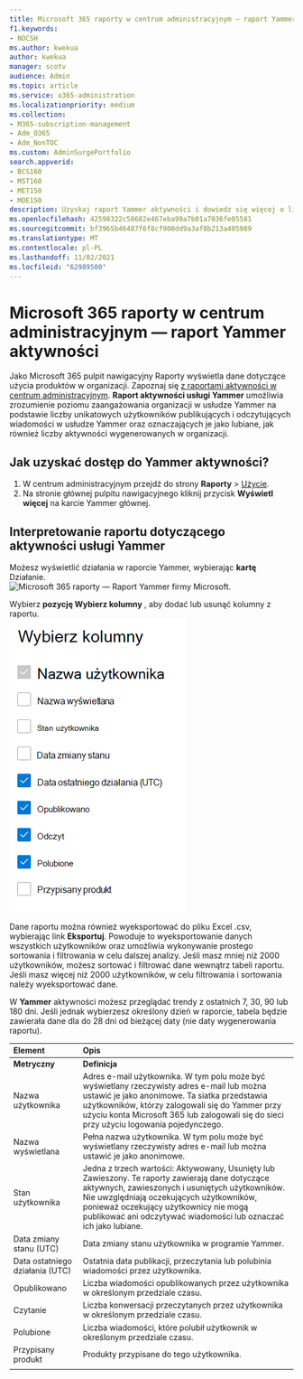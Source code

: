 ```yaml
---
title: Microsoft 365 raporty w centrum administracyjnym — raport Yammer aktywności
f1.keywords:
- NOCSH
ms.author: kwekua
author: kwekua
manager: scotv
audience: Admin
ms.topic: article
ms.service: o365-administration
ms.localizationpriority: medium
ms.collection:
- M365-subscription-management
- Adm_O365
- Adm_NonTOC
ms.custom: AdminSurgePortfolio
search.appverid:
- BCS160
- MST160
- MET150
- MOE150
description: Uzyskaj raport Yammer aktywności i dowiedz się więcej o liczbie użytkowników Yammer publikować, polubić lub czytać wiadomości.
ms.openlocfilehash: 42598322c58682e467eba99a7b01a7036fe05581
ms.sourcegitcommit: bf3965b46487f6f8cf900dd9a3af8b213a405989
ms.translationtype: MT
ms.contentlocale: pl-PL
ms.lasthandoff: 11/02/2021
ms.locfileid: "62989500"
---
```

# <a name="microsoft-365-reports-in-the-admin-center---yammer-activity-report"></a>Microsoft 365 raporty w centrum administracyjnym — raport Yammer aktywności

Jako Microsoft 365 pulpit nawigacyjny Raporty wyświetla dane dotyczące użycia produktów w organizacji. Zapoznaj się [z raportami aktywności w centrum administracyjnym](activity-reports.md). **Raport aktywności usługi Yammer** umożliwia zrozumienie poziomu zaangażowania organizacji w usłudze Yammer na podstawie liczby unikatowych użytkowników publikujących i odczytujących wiadomości w usłudze Yammer oraz oznaczających je jako lubiane, jak również liczby aktywności wygenerowanych w organizacji. 
 
## <a name="how-do-i-get-to-the-yammer-activity-report"></a>Jak uzyskać dostęp do Yammer aktywności?

1. W centrum administracyjnym przejdź do strony **Raporty** \> <a href="https://go.microsoft.com/fwlink/p/?linkid=2074756" target="_blank">Użycie</a>. 
2. Na stronie głównej pulpitu nawigacyjnego kliknij przycisk **Wyświetl więcej** na karcie Yammer głównej.

  
## <a name="interpret-the-yammer-activity-report"></a>Interpretowanie raportu dotyczącego aktywności usługi Yammer

Możesz wyświetlić działania w raporcie Yammer, wybierając **kartę** Działanie.<br/>![Microsoft 365 raporty — Raport Yammer firmy Microsoft.](../../media/9b251183-c2b3-430c-ab2d-58bf11e7e3ae.png)

Wybierz **pozycję Wybierz kolumny** , aby dodać lub usunąć kolumny z raportu.  <br/> ![Yammer aktywności — wybierz kolumny.](../../media/7ef6351d-f7e9-4504-913d-2c2df9062bf6.png)

Dane raportu można również wyeksportować do pliku Excel .csv, wybierając link **Eksportuj**. Powoduje to wyeksportowanie danych wszystkich użytkowników oraz umożliwia wykonywanie prostego sortowania i filtrowania w celu dalszej analizy. Jeśli masz mniej niż 2000 użytkowników, możesz sortować i filtrować dane wewnątrz tabeli raportu. Jeśli masz więcej niż 2000 użytkowników, w celu filtrowania i sortowania należy wyeksportować dane. 

W **Yammer** aktywności możesz przeglądać trendy z ostatnich 7, 30, 90 lub 180 dni. Jeśli jednak wybierzesz określony dzień w raporcie, tabela będzie zawierała dane dla do 28 dni od bieżącej daty (nie daty wygenerowania raportu).
  
|Element|Opis|
|:-----|:-----|
|**Metryczny**|**Definicja**|
|Nazwa użytkownika  <br/> |Adres e-mail użytkownika. W tym polu może być wyświetlany rzeczywisty adres e-mail lub można ustawić je jako anonimowe. Ta siatka przedstawia użytkowników, którzy zalogowali się do Yammer przy użyciu konta Microsoft 365 lub zalogowali się do sieci przy użyciu logowania pojedynczego. <br/> |
|Nazwa wyświetlana  <br/> |Pełna nazwa użytkownika. W tym polu może być wyświetlany rzeczywisty adres e-mail lub można ustawić je jako anonimowe.  <br/> |
|Stan użytkownika  <br/> |Jedna z trzech wartości: Aktywowany, Usunięty lub Zawieszony. Te raporty zawierają dane dotyczące aktywnych, zawieszonych i usuniętych użytkowników. Nie uwzględniają oczekujących użytkowników, ponieważ oczekujący użytkownicy nie mogą publikować ani odczytywać wiadomości lub oznaczać ich jako lubiane.  <br/> |
|Data zmiany stanu (UTC)  <br/> |Data zmiany stanu użytkownika w programie Yammer.  <br/> |
|Data ostatniego działania (UTC)  <br/> | Ostatnia data publikacji, przeczytania lub polubinia wiadomości przez użytkownika.  <br/> |
|Opublikowano  <br/> |Liczba wiadomości opublikowanych przez użytkownika w określonym przedziale czasu. <br/>|
|Czytanie  <br/> |Liczba konwersacji przeczytanych przez użytkownika w określonym przedziale czasu.  <br/> |
|Polubione  <br/> |Liczba wiadomości, które polubił użytkownik w określonym przedziale czasu.  <br/>|
|Przypisany produkt  <br/> |Produkty przypisane do tego użytkownika.|
|||